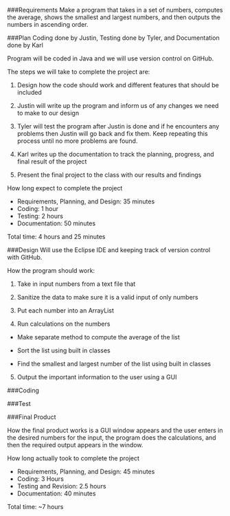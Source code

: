 
###Requirements
Make a program that takes in a set of numbers, computes the average, shows the smallest and largest numbers, and then outputs the numbers in ascending order.

###Plan
Coding done by Justin, Testing done by Tyler, and Documentation done by Karl

Program will be coded in Java and we will use version control on GitHub. 

The steps we will take to complete the project are:

1.	Design how the code should work and different features that should be included

2.	Justin will write up the program and inform us of any changes we need to make to our design

3.	Tyler will test the program after Justin is done and if he encounters any problems then Justin will go back and fix them. Keep repeating this process until no more problems are found. 

4.	Karl writes up the documentation to track the planning, progress, and final result of the project

5.	Present the final project to the class with our results and findings

How long expect to complete the project
*	Requirements, Planning, and Design: 35 minutes
*	Coding: 1 hour
*	Testing: 2 hours
* Documentation: 50 minutes


Total time: 4 hours and 25 minutes

###Design
Will use the Eclipse IDE and keeping track of version control with GitHub.

How the program should work:

1. Take in input numbers from a text file that 

2. Sanitize the data to make sure it is a valid input of only numbers

3. Put each number into an ArrayList 

4. Run calculations on the numbers

  * Make separate method to compute the average of the list

  * Sort the list using built in classes

  * Find the smallest and largest number of the list using built in classes

5. Output the important information to the user using a GUI

###Coding

###Test

###Final Product

How the final product works is a GUI window appears and the user enters in the desired numbers for the input, the program does the calculations, and then the required output appears in the window.

How long actually took to complete the project
* Requirements, Planning, and Design: 45 minutes
* Coding: 3 Hours
* Testing and Revision: 2.5 hours
* Documentation: 40 minutes

Total time: ~7 hours

